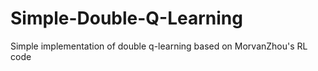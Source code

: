 # Simple-Double-Q-Learning
Simple implementation of double q-learning based on MorvanZhou's RL code
